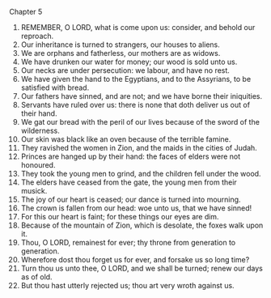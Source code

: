 

Chapter 5

1. REMEMBER, O LORD, what is come upon us: consider, and behold our reproach.
2. Our inheritance is turned to strangers, our houses to aliens.
3. We are orphans and fatherless, our mothers are as widows.
4. We have drunken our water for money; our wood is sold unto us.
5. Our necks are under persecution: we labour, and have no rest.
6. We have given the hand to the Egyptians, and to the Assyrians, to be satisfied with bread.
7. Our fathers have sinned, and are not; and we have borne their iniquities.
8. Servants have ruled over us: there is none that doth deliver us out of their hand.
9. We gat our bread with the peril of our lives because of the sword of the wilderness.
10. Our skin was black like an oven because of the terrible famine.
11. They ravished the women in Zion, and the maids in the cities of Judah.
12. Princes are hanged up by their hand: the faces of elders were not honoured.
13. They took the young men to grind, and the children fell under the wood.
14. The elders have ceased from the gate, the young men from their musick.
15. The joy of our heart is ceased; our dance is turned into mourning.
16. The crown is fallen from our head: woe unto us, that we have sinned!
17. For this our heart is faint; for these things our eyes are dim.
18. Because of the mountain of Zion, which is desolate, the foxes walk upon it.
19. Thou, O LORD, remainest for ever; thy throne from generation to generation.
20. Wherefore dost thou forget us for ever, and forsake us so long time?
21. Turn thou us unto thee, O LORD, and we shall be turned; renew our days as of old.
22. But thou hast utterly rejected us; thou art very wroth against us.
